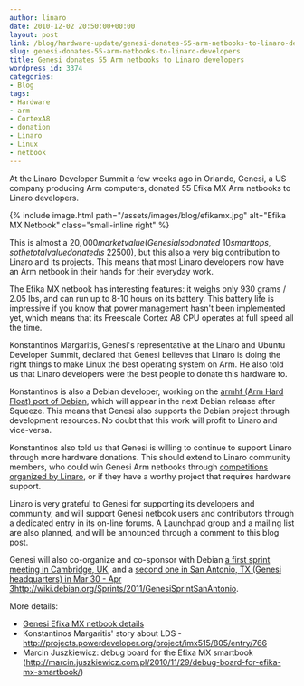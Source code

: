 ```yaml
---
author: linaro
date: 2010-12-02 20:50:00+00:00
layout: post
link: /blog/hardware-update/genesi-donates-55-arm-netbooks-to-linaro-developers/
slug: genesi-donates-55-arm-netbooks-to-linaro-developers
title: Genesi donates 55 Arm netbooks to Linaro developers
wordpress_id: 3374
categories:
- Blog
tags:
- Hardware
- arm
- CortexA8
- donation
- Linaro
- Linux
- netbook
---
```


At the Linaro Developer Summit a few weeks ago in Orlando, Genesi, a US company producing Arm computers, donated 55 Efika MX Arm netbooks to Linaro developers.

{% include image.html path="/assets/images/blog/efikamx.jpg" alt="Efika MX Netbook" class="small-inline right" %}

This is almost a $20,000 market value (Genesi also donated ~10 smarttops, so the total value donated is ~$22500), but this also a very big contribution to Linaro and its projects. This means that most Linaro developers now have an Arm netbook in their hands for their everyday work.

The Efika MX netbook has interesting features: it weighs only 930 grams / 2.05 lbs, and can run up to 8-10 hours on its battery. This battery life is impressive if you know that power management hasn't been implemented yet, which means that its Freescale Cortex A8 CPU operates at full speed all the time.

Konstantinos Margaritis, Genesi's representative at the Linaro and Ubuntu Developer Summit, declared that Genesi believes that Linaro is doing the right things to make Linux the best operating system on Arm. He also told us that Linaro developers were the best people to donate this hardware to.
<!-- more -->
Konstantinos is also a Debian developer, working on the [armhf (Arm Hard Float) port of Debian](http://wiki.debian.org/ArmHardFloatTodo), which will appear in the next Debian release after Squeeze. This means that Genesi also supports the Debian project through development resources. No doubt that this work will profit to Linaro and vice-versa.

Konstantinos also told us that Genesi is willing to continue to support Linaro through more hardware donations. This should extend to Linaro community members, who could win Genesi Arm netbooks through [competitions organized by Linaro](/resources/), or if they have a worthy project that requires hardware support.

Linaro is very grateful to Genesi for supporting its developers and community, and will support Genesi netbook users and contributors through a dedicated entry in its on-line forums. A Launchpad group and a mailing list are also planned, and will be announced through a comment to this blog post.

Genesi will also co-organize and co-sponsor with Debian [a first sprint meeting in Cambridge, UK](http://wiki.debian.org/Sprints/2011/EmdebianSprint), and a [second one in San Antonio, TX (Genesi headquarters) in Mar 30 - Apr 3]()http://wiki.debian.org/Sprints/2011/GenesiSprintSanAntonio.

More details:

  * [Genesi Efixa MX netbook details](https://genesi.company/products/smartbook)
  * Konstantinos Margaritis' story about LDS - http://projects.powerdeveloper.org/project/imx515/805/entry/766
  * Marcin Juszkiewicz: debug board for the Efixa MX smartbook (http://marcin.juszkiewicz.com.pl/2010/11/29/debug-board-for-efika-mx-smartbook/)

